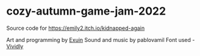 # cozy-autumn-game-jam-2022
Source code for https://emily2.itch.io/kidnapped-again

Art and programming by [Exuin](https://emily2.itch.io/)
Sound and music by pablovamil
Font used - [Vividly](https://www.dafont.com/vividly.font)
